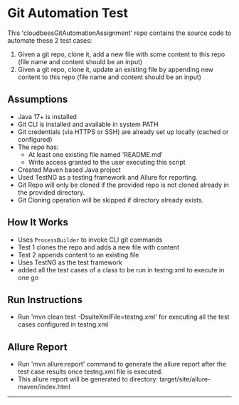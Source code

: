 # Git Automation Test

This 'cloudbeesGitAutomationAssignment' repo contains the source code to automate these 2 test cases:
1. Given a git repo, clone it, add a new file with some content to this repo (file name and content should be an input)
2. Given a git repo, clone it, update an existing file by appending new content to this repo (file name and content should be an input)


## Assumptions

- Java 17+ is installed
- Git CLI is installed and available in system PATH
- Git credentials (via HTTPS or SSH) are already set up locally (cached or configured)
- The repo has:
  - At least one existing file named 'README.md'
  - Write access granted to the user executing this script
- Created Maven based Java project
- Used TestNG as a testing framework and Allure for reporting.
- Git Repo will only be cloned if the provided repo is not cloned already in the provided directory.
- Git Cloning operation will be skipped if directory already exists.

## How It Works

- Uses `ProcessBuilder` to invoke CLI git commands
- Test 1 clones the repo and adds a new file with content
- Test 2 appends content to an existing file
- Uses TestNG as the test framework
- added all the test cases of a class to be run in testng.xml to execute in one go

## Run Instructions

- Run 'mvn clean test -DsuiteXmlFile=testng.xml' for executing all the test cases configured in testng.xml

## Allure Report

- Run 'mvn allure:report' command to generate the allure report after the test case results once testng.xml file is executed.
- This allure report will be generated tо directory: target/site/allure-maven/index.html


************************************************************************************************************************************************************************************


